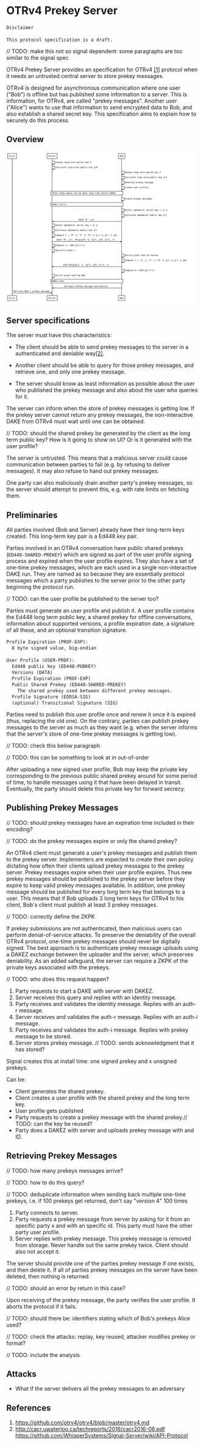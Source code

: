 # OTRv4 Prekey Server

```
Disclaimer

This protocol specification is a draft.
```

// TODO: make this not so signal dependent: some paragraphs are too similar
to the signal spec

OTRv4 Prekey Server provides an specification for OTRv4 [\[1\]](#references)
protocol when it needs an untrusted central server to store prekey messages.

OTRv4 is designed for asynchronous communication where one user ("Bob") is
offline but has published some information to a server. This is information,
for OTRv4, are called "prekey messages". Another user ("Alice") wants to use
that information to send encrypted data to Bob, and also establish a shared
secret key. This specification aims to explain how to securely do this process.

## Overview

![Diagram](./img/diagram.svg)

## Server specifications

The server must have this characteristics:

- The client should be able to send prekey messages to the server in a
  authenticated and deniable way[\[2\]](#references).

- Another client should be able to query for those prekey messages, and
  retrieve one, and only one prekey message.

- The server should know as least information as possible about the user who
  published the prekey message and also about the user who queries for it.

The server can inform when the store of prekey messages is getting low. If the
prekey server cannot return any prekey messages, the non-interactive DAKE from
OTRv4 must wait until one can be obtained.

// TODO: should the shared prekey be generated by the client as the long term
public key? How is it going to show on UI? Or is it generated with the user
profile?

The server is untrusted. This means that a malicious server could cause
communication between parties to fail (e.g. by refusing to deliver messages).
It may also refuse to hand out prekey messages.

One party can also maliciously drain another party's prekey messages, so the
server should attempt to prevent this, e.g. with rate limits on fetching them.

## Preliminaries

All parties involved (Bob and Server) already have their long-term keys
created. This long-term key pair is a Ed448 key pair.

Parties involved in an OTRv4 conversation have public shared prekeys
(`ED448-SHARED-PREKEY`) which are signed as part of the user profile signing
process and expired when the user profile expires. They also have a set of
one-time prekey messages, which are each used in a single non-interactive DAKE
run. They are named as so because they are essentially protocol messages which
a party publishes to the server prior to the other party beginning the protocol
run.

// TODO: can the user profile be published to the server too?

Parties must generate an user profile and publish it. A user profile contains
the Ed448 long term public key, a shared prekey for offline conversations,
information about supported versions, a profile expiration date, a signature of
all these, and an optional transition signature.

```
Profile Expiration (PROF-EXP):
  8 byte signed value, big-endian

User Profile (USER-PROF):
  Ed448 public key (ED448-PUBKEY)
  Versions (DATA)
  Profile Expiration (PROF-EXP)
  Public Shared Prekey (ED448-SHARED-PREKEY)
    The shared prekey used between different prekey messages.
  Profile Signature (EDDSA-SIG)
  (optional) Transitional Signature (SIG)
```

Parties need to publish this user profile once and renew it once it is expired
(thus, replacing the old one). On the contrary, parties can publish prekey
messages to the server as much as they want (e.g. when the server informs that
the server's store of one-time prekey messages is getting low).

// TODO: check this below paragraph

// TODO: this can be something to look at in out-of-order

After uploading a new signed user profile, Bob may keep the private key
corresponding to the previous public shared prekey around for some period of
time, to handle messages using it that have been delayed in transit.
Eventually, the party should delete this private key for forward secrecy.

## Publishing Prekey Messages

// TODO: should prekey messages have an expiration time included in their
encoding?

// TODO: do the prekey messages expire or only the shared prekey?

An OTRv4 client must generate a user's prekey messages and publish them to the
prekey server. Implementers are expected to create their own policy dictating
how often their clients upload prekey messages to the prekey server. Prekey
messages expire when their user profile expires. Thus new prekey messages
should be published to the prekey server before they expire to keep valid
prekey messages available. In addition, one prekey message should be published
for every long term key that belongs to a user. This means that if Bob uploads
3 long term keys for OTRv4 to his client, Bob's client must publish at least 3
prekey messages.

// TODO: correctly define the ZKPK

If prekey submissions are not authenticated, then malicious users can perform
denial-of-service attacks. To preserve the deniability of the overall OTRv4
protocol, one-time prekey messages should never be digitally signed. The best
approach is to authenticate prekey message uploads using a DAKEZ exchange
between the uploader and the server, which preserves deniability. As an added
safeguard, the server can require a ZKPK of the private keys associated with
the prekeys.

// TODO: who does this request happen?

1. Party requests to start a DAKE with server with DAKEZ.
2. Server receives this query and replies with an identity message.
3. Party receives and validates the identity message. Replies with an auth-r
   message.
4. Server receives and validates the auth-r message. Replies with an auth-i
   message.
5. Party receives and validates the auth-i message. Replies with prekey message
   to be stored.
6. Server stores prekey message. // TODO: sends acknowledgment that it has
   stored?

Signal creates this at install time: one signed prekey and x unsigned prekeys.

Can be:
- Client generates the shared prekey.
- Client creates a user profile with the shared prekey and the long term key.
- User profile gets published
- Party requests to create a prekey message with the shared prekey.// TODO: can
  the key be reused?
- Party does a DAKEZ with server and uploads prekey message with and ID.

## Retrieving Prekey Messages

// TODO: how many prekeys messages arrive?

// TODO: how to do this query?

// TODO: deduplicate information when sending back multiple one-time prekeys,
i.e. if 100 prekeys get returned, don't say "version 4" 100 times

1. Party connects to server.
2. Party requests a prekey message from server by asking for it from an
   specific party x and with an specific id. This party must have the other
   party user profile.
3. Server replies with prekey message. This prekey message is removed from
   storage. Never handle out the same prekey twice. Client should
   also not accept it.

The server should provide one of the parties prekey message if one exists, and
then delete it. If all of parties prekey messages on the server have been
deleted, then nothing is returned.

// TODO: should an error by return in this case?

Upon receiving of the prekey message, the party verifies the user profile. It
aborts the protocol if it fails.

// TODO: should there be: identifiers stating which of Bob's prekeys Alice
used?

// TODO: check the attacks: replay, key reused, attacker modifies prekey or
format?

// TODO: include the analysis

## Attacks

- What if the server delivers all the prekey messages to an adversary

## References

1. https://github.com/otrv4/otrv4/blob/master/otrv4.md
2.   http://cacr.uwaterloo.ca/techreports/2016/cacr2016-06.pdf
   https://github.com/WhisperSystems/Signal-Server/wiki/API-Protocol
